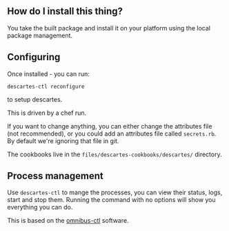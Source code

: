 ## How do I install this thing?

You take the built package and install it on your platform using the
local package management.

## Configuring

Once installed - you can run:

`descartes-ctl reconfigure`

to setup descartes.

This is driven by a chef run.

If you want to change anything, you can either change the attributes
file (not recommended), or you could add an attributes file called
`secrets.rb`. By default we're ignoring that file in git.

The cookbooks live in the `files/descartes-cookbooks/descartes/`
directory.

## Process management

Use `descartes-ctl` to mange the processes, you can view their status,
logs, start and stop them. Running the command with no options will show
you everything you can do.

This is based on the
[omnibus-ctl](https://github.com/opscode/omnibus-ctl) software.
